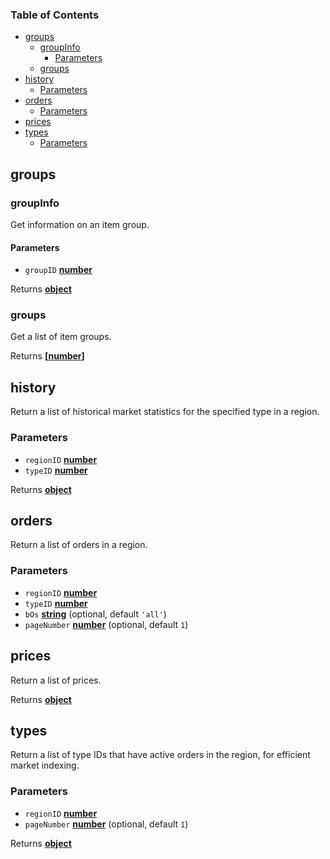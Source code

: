 <!-- Generated by documentation.js. Update this documentation by updating the source code. -->

### Table of Contents

-   [groups][1]
    -   [groupInfo][2]
        -   [Parameters][3]
    -   [groups][4]
-   [history][5]
    -   [Parameters][6]
-   [orders][7]
    -   [Parameters][8]
-   [prices][9]
-   [types][10]
    -   [Parameters][11]

## groups

### groupInfo

Get information on an item group.

#### Parameters

-   `groupID` **[number][12]** 

Returns **[object][13]** 

### groups

Get a list of item groups.

Returns **\[[number][12]]** 

## history

Return a list of historical market statistics for the specified type in a region.

### Parameters

-   `regionID` **[number][12]** 
-   `typeID` **[number][12]** 

Returns **[object][13]** 

## orders

Return a list of orders in a region.

### Parameters

-   `regionID` **[number][12]** 
-   `typeID` **[number][12]** 
-   `bOs` **[string][14]**  (optional, default `'all'`)
-   `pageNumber` **[number][12]**  (optional, default `1`)

## prices

Return a list of prices.

Returns **[object][13]** 

## types

Return a list of type IDs that have active orders in the region, for efficient market indexing.

### Parameters

-   `regionID` **[number][12]** 
-   `pageNumber` **[number][12]**  (optional, default `1`)

Returns **[object][13]** 

[1]: #groups

[2]: #groupinfo

[3]: #parameters

[4]: #groups-1

[5]: #history

[6]: #parameters-1

[7]: #orders

[8]: #parameters-2

[9]: #prices

[10]: #types

[11]: #parameters-3

[12]: https://developer.mozilla.org/docs/Web/JavaScript/Reference/Global_Objects/Number

[13]: https://developer.mozilla.org/docs/Web/JavaScript/Reference/Global_Objects/Object

[14]: https://developer.mozilla.org/docs/Web/JavaScript/Reference/Global_Objects/String
